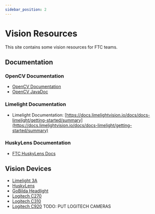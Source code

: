 ```yaml
---
sidebar_position: 2
---
```


# Vision Resources
This site contains some vision resources for FTC teams.

## Documentation
### OpenCV Documentation
- [OpenCV Documentation](https://docs.opencv.org/4.x/index.html)
- [OpenCV JavaDoc](https://docs.opencv.org/4.x/javadoc/index.html)

### Limelight Documentation
- Limelight Documentation: [https://docs.limelightvision.io/docs/docs-limelight/getting-started/summary](https://docs.limelightvision.io/docs/docs-limelight/getting-started/summary)

### HuskyLens Documentation
- [FTC HuskyLens Docs](https://ftc-docs.firstinspires.org/en/latest/devices/huskylens/huskylens.html)

## Vision Devices
- [Limelight 3A](https://limelightvision.io/products/limelight-3a)
- [HuskyLens](https://www.dfrobot.com/product-1922.html)
- [GoBilda Headlight](https://www.gobilda.com/led-headlight-for-ftc-275-lumens-dimmable-pwm-controlled/)
- [Logitech C270](https://www.logitech.com/en-us/shop/p/c270-hd-webcam)
- [Logitech C310](https://www.logitech.com/en-us/shop/p/c310-hd-webcam)
- [Logitech C920](https://www.logitech.com/en-us/shop/p/c920s-pro-hd-webcam.960-001257)
TODO: PUT LOGITECH CAMERAS